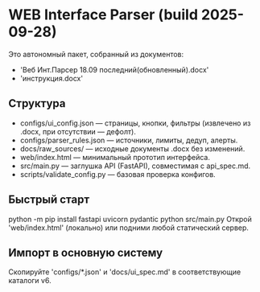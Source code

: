 # WEB Interface Parser (build 2025-09-28)
Это автономный пакет, собранный из документов:
- 'Веб Инт.Парсер 18.09 последний(обновленный).docx'
- 'инструкция.docx'

## Структура
- configs/ui_config.json — страницы, кнопки, фильтры (извлечено из .docx, при отсутствии — дефолт).
- configs/parser_rules.json — источники, лимиты, дедуп, алерты.
- docs/raw_sources/ — исходные документы .docx без изменений.
- web/index.html — минимальный прототип интерфейса.
- src/main.py — заглушка API (FastAPI), совместимая с api_spec.md.
- scripts/validate_config.py — базовая проверка конфигов.

## Быстрый старт
python -m pip install fastapi uvicorn pydantic
python src/main.py
Открой 'web/index.html' (локально) или подними любой статический сервер.

## Импорт в основную систему
Скопируйте 'configs/*.json' и 'docs/ui_spec.md' в соответствующие каталоги v6.
